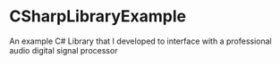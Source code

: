 # CSharpLibraryExample
An example C# Library that I developed to interface with a professional audio digital signal processor
